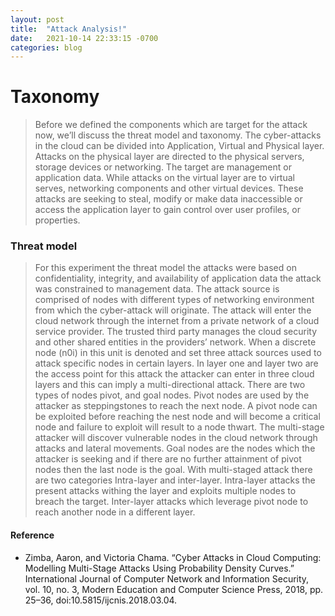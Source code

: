 ```yaml
---
layout: post
title:  "Attack Analysis!"
date:   2021-10-14 22:33:15 -0700
categories: blog
---
```

# Taxonomy
> Before we defined the components which are target for the attack now, we’ll discuss the threat model and taxonomy. The cyber-attacks in the cloud can be divided into Application, Virtual and Physical layer. Attacks on the physical layer are directed to the physical servers, storage devices or networking. The target are management or application data. While attacks on the virtual layer are to virtual serves, networking components and other virtual devices. These attacks are seeking to steal, modify or make data inaccessible or access the application layer to gain control over user profiles, or properties. 
### Threat model
> For this experiment the threat model the attacks were based on confidentiality, integrity, and availability of application data the attack was constrained to management data. The attack source is comprised of nodes with different types of networking environment from which the cyber-attack will originate. The attack will enter the cloud network through the internet from a private network of a cloud service provider. The trusted third party manages the cloud security and other shared entities in the providers’ network. When a discrete node (n0i) in this unit is denoted and set three attack sources used to attack specific nodes in certain layers. In layer one and layer two are the access point for this attack the attacker can enter in three cloud layers and this can imply a multi-directional attack. There are two types of nodes pivot, and goal nodes. Pivot nodes are used by the attacker as steppingstones to reach the next node. A pivot node can be exploited before reaching the nest node and will become a critical node and failure to exploit will result to a node thwart. The multi-stage attacker will discover vulnerable nodes in the cloud network through attacks and lateral movements. Goal nodes are the nodes which the attacker is seeking and if there are no further attainment of pivot nodes then the last node is the goal. With multi-staged attack there are two categories Intra-layer and inter-layer. Intra-layer attacks the present attacks withing the layer and exploits multiple nodes to breach the target. Inter-layer attacks which leverage pivot node to reach another node in a different layer.    

#### Reference
* Zimba, Aaron, and Victoria Chama. “Cyber Attacks in Cloud Computing: Modelling Multi-Stage Attacks Using Probability Density Curves.” International Journal of Computer Network and Information Security, vol. 10, no. 3, Modern Education and Computer Science Press, 2018, pp. 25–36, doi:10.5815/ijcnis.2018.03.04.